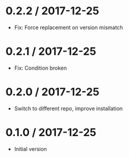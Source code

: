 # 0.2.2 / 2017-12-25

  * Fix: Force replacement on version mismatch

# 0.2.1 / 2017-12-25

  * Fix: Condition broken

# 0.2.0 / 2017-12-25

  * Switch to different repo, improve installation

# 0.1.0 / 2017-12-25

  * Initial version